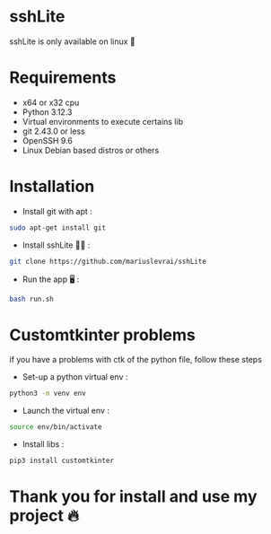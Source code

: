 # sshLite
sshLite is only available on linux 🐧
# Requirements
- x64 or x32 cpu
- Python 3.12.3
- Virtual environments to execute certains lib
- git 2.43.0 or less
- OpenSSH 9.6
- Linux Debian based distros or others
# Installation
- Install git with apt :
```bash
sudo apt-get install git
```
- Install sshLite 👨‍💻 :
```bash
git clone https://github.com/mariuslevrai/sshLite
```
- Run the app 🖥️ :
```bash
bash run.sh
```
# Customtkinter problems
if you have a problems with ctk of the python file, follow these steps
- Set-up a python virtual env :
```bash
python3 -m venv env
```
- Launch the virtual env :
```bash
source env/bin/activate
```
- Install libs :
```bash
pip3 install customtkinter
```

# Thank you for install and use my project 🔥
